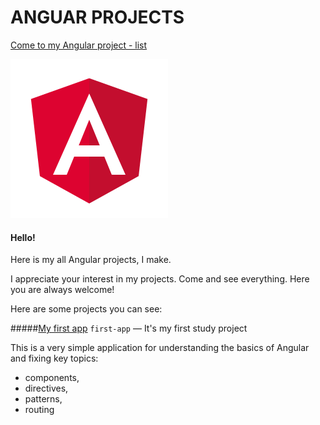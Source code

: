 # ANGUAR PROJECTS

[Come to my Angular project - list](https://renjeka.github.io/Angular_Projects/  "My Angular site")

![logo](angular.gif)

#### Hello!
Here is my all Angular projects, I make.

I appreciate your interest in my projects. Come and see everything. Here you are always welcome! 

Here are some projects you can see:

#####[My first app](#  "My first Angular app")
`first-app` — It's my first study project

This is a very simple application for understanding the basics of Angular and fixing key topics:
+ components, 
+ directives, 
+ patterns, 
+ routing